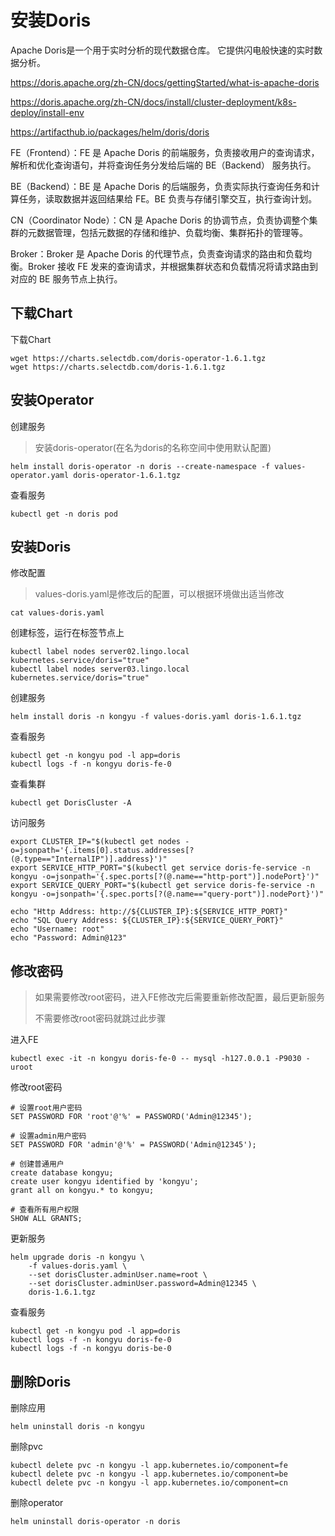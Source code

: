 # 安装Doris

Apache Doris是一个用于实时分析的现代数据仓库。
它提供闪电般快速的实时数据分析。

https://doris.apache.org/zh-CN/docs/gettingStarted/what-is-apache-doris

https://doris.apache.org/zh-CN/docs/install/cluster-deployment/k8s-deploy/install-env

https://artifacthub.io/packages/helm/doris/doris

FE（Frontend）：FE 是 Apache Doris 的前端服务，负责接收用户的查询请求，解析和优化查询语句，并将查询任务分发给后端的 BE（Backend） 服务执行。

BE（Backend）：BE 是 Apache Doris 的后端服务，负责实际执行查询任务和计算任务，读取数据并返回结果给 FE。BE 负责与存储引擎交互，执行查询计划。

CN（Coordinator Node）：CN 是 Apache Doris 的协调节点，负责协调整个集群的元数据管理，包括元数据的存储和维护、负载均衡、集群拓扑的管理等。

Broker：Broker 是 Apache Doris 的代理节点，负责查询请求的路由和负载均衡。Broker 接收 FE 发来的查询请求，并根据集群状态和负载情况将请求路由到对应的 BE 服务节点上执行。

## 下载Chart

下载Chart

```
wget https://charts.selectdb.com/doris-operator-1.6.1.tgz
wget https://charts.selectdb.com/doris-1.6.1.tgz
```



## 安装Operator

创建服务

> 安装doris-operator(在名为doris的名称空间中使用默认配置)

```
helm install doris-operator -n doris --create-namespace -f values-operator.yaml doris-operator-1.6.1.tgz
```

查看服务

```
kubectl get -n doris pod
```



## 安装Doris

修改配置

> values-doris.yaml是修改后的配置，可以根据环境做出适当修改

```
cat values-doris.yaml
```

创建标签，运行在标签节点上

```
kubectl label nodes server02.lingo.local kubernetes.service/doris="true"
kubectl label nodes server03.lingo.local kubernetes.service/doris="true"
```

创建服务

```
helm install doris -n kongyu -f values-doris.yaml doris-1.6.1.tgz
```

查看服务

```
kubectl get -n kongyu pod -l app=doris
kubectl logs -f -n kongyu doris-fe-0
```

查看集群

```
kubectl get DorisCluster -A
```

访问服务

```
export CLUSTER_IP="$(kubectl get nodes -o=jsonpath='{.items[0].status.addresses[?(@.type=="InternalIP")].address}')"
export SERVICE_HTTP_PORT="$(kubectl get service doris-fe-service -n kongyu -o=jsonpath='{.spec.ports[?(@.name=="http-port")].nodePort}')"
export SERVICE_QUERY_PORT="$(kubectl get service doris-fe-service -n kongyu -o=jsonpath='{.spec.ports[?(@.name=="query-port")].nodePort}')"
```

```
echo "Http Address: http://${CLUSTER_IP}:${SERVICE_HTTP_PORT}"
echo "SQL Query Address: ${CLUSTER_IP}:${SERVICE_QUERY_PORT}"
echo "Username: root"
echo "Password: Admin@123"
```



## 修改密码

> 如果需要修改root密码，进入FE修改完后需要重新修改配置，最后更新服务
>
> 不需要修改root密码就跳过此步骤

进入FE

```
kubectl exec -it -n kongyu doris-fe-0 -- mysql -h127.0.0.1 -P9030 -uroot
```

修改root密码

```
# 设置root用户密码
SET PASSWORD FOR 'root'@'%' = PASSWORD('Admin@12345');

# 设置admin用户密码
SET PASSWORD FOR 'admin'@'%' = PASSWORD('Admin@12345');

# 创建普通用户
create database kongyu;
create user kongyu identified by 'kongyu';
grant all on kongyu.* to kongyu;

# 查看所有用户权限
SHOW ALL GRANTS;
```

更新服务

```
helm upgrade doris -n kongyu \
    -f values-doris.yaml \
    --set dorisCluster.adminUser.name=root \
    --set dorisCluster.adminUser.password=Admin@12345 \
    doris-1.6.1.tgz
```

查看服务

```
kubectl get -n kongyu pod -l app=doris
kubectl logs -f -n kongyu doris-fe-0
kubectl logs -f -n kongyu doris-be-0
```



## 删除Doris

删除应用

```
helm uninstall doris -n kongyu
```

删除pvc

```
kubectl delete pvc -n kongyu -l app.kubernetes.io/component=fe
kubectl delete pvc -n kongyu -l app.kubernetes.io/component=be
kubectl delete pvc -n kongyu -l app.kubernetes.io/component=cn
```

删除operator

```
helm uninstall doris-operator -n doris
```

